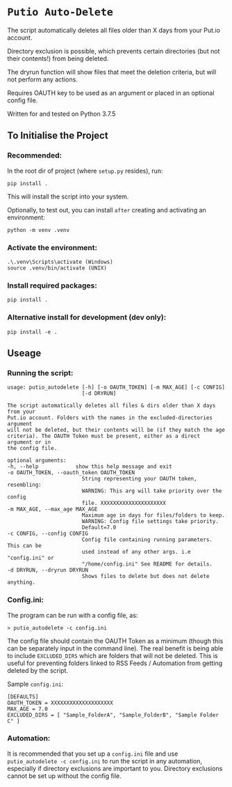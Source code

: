 # `Putio Auto-Delete`

The script automatically deletes all files older than X days from your Put.io account.

Directory exclusion is possible, which prevents certain directories (but not their contents!) from
being deleted.

The dryrun function will show files that meet the deletion criteria, but will not perform any actions.

Requires OAUTH key to be used as an argument or placed in an optional config file.

Written for and tested on Python 3.7.5

## To Initialise the Project

### Recommended:
In the root dir of project (where `setup.py` resides), run:

    pip install .

This will install the script into your system.

Optionally, to test out, you can install `after` creating and activating an environment:

    python -m venv .venv

### Activate the environment:
    .\.venv\Scripts\activate (Windows)
    source .venv/bin/activate (UNIX)

### Install required packages:
    pip install .

### Alternative install for development (dev only):
    pip install -e .

## Useage

### Running the script:
    usage: putio_autodelete [-h] [-o OAUTH_TOKEN] [-m MAX_AGE] [-c CONFIG]
                            [-d DRYRUN]

    The script automatically deletes all files & dirs older than X days from your
    Put.io account. Folders with the names in the excluded-directories argument
    will not be deleted, but their contents will be (if they match the age
    criteria). The OAUTH Token must be present, either as a direct argument or in
    the config file.

    optional arguments:
    -h, --help            show this help message and exit
    -o OAUTH_TOKEN, --oauth_token OAUTH_TOKEN
                            String representing your OAUTH token, resembling:
                            WARNING: This arg will take priority over the config
                            file. XXXXXXXXXXXXXXXXXXXXX
    -m MAX_AGE, --max_age MAX_AGE
                            Maximum age in days for files/folders to keep.
                            WARNING: Config file settings take priority.
                            Default=7.0
    -c CONFIG, --config CONFIG
                            Config file containing running parameters. This can be
                            used instead of any other args. i.e "config.ini" or
                            "/home/config.ini" See README for details.
    -d DRYRUN, --dryrun DRYRUN
                            Shows files to delete but does not delete anything.

### Config.ini:
The program can be run with a config file, as:

    > putio_autodelete -c config.ini

The config file should contain the OAUTH Token as a minimum (though this can be separately input in the command line).
The real benefit is being able to include `EXCLUDED_DIRS` which are folders that will not be deleted.
This is useful for preventing folders linked to RSS Feeds / Automation from getting deleted by the script.

Sample `config.ini`:

    [DEFAULTS]
    OAUTH_TOKEN = XXXXXXXXXXXXXXXXXXXX
    MAX_AGE = 7.0
    EXCLUDED_DIRS = [ "Sample_FolderA", "Sample_FolderB", "Sample Folder C" ]

### Automation:

It is recommended that you set up a `config.ini` file and use `putio_autodelete -c config.ini` to run the script
in any automation, especially if directory exclusions are important to you.
Directory exclusions cannot be set up without the config file.
